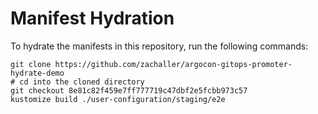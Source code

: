 # Manifest Hydration

To hydrate the manifests in this repository, run the following commands:

```shell
git clone https://github.com/zachaller/argocon-gitops-promoter-hydrate-demo
# cd into the cloned directory
git checkout 8e81c82f459e7ff777719c47dbf2e5fcbb973c57
kustomize build ./user-configuration/staging/e2e
```
